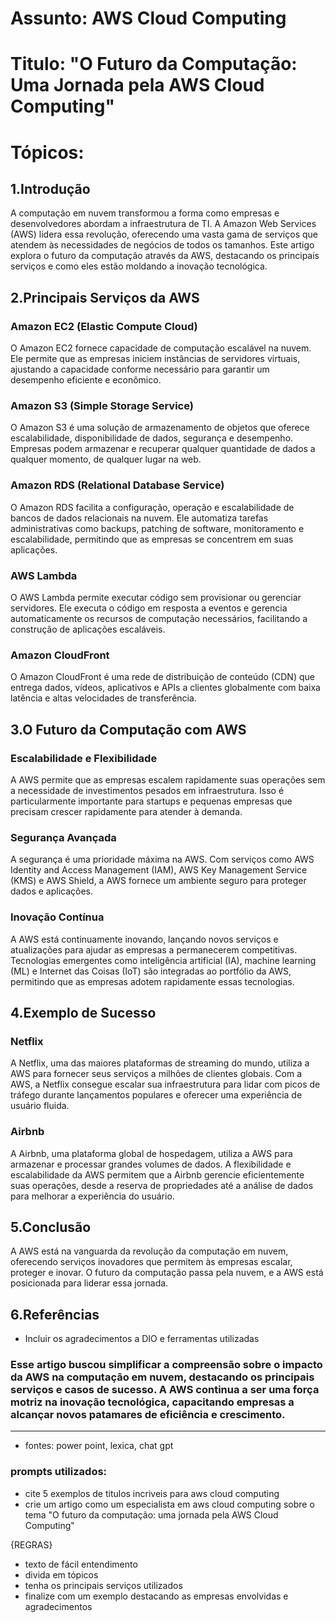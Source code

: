 # Assunto: AWS Cloud Computing

# Titulo: "O Futuro da Computação: Uma Jornada pela AWS Cloud Computing"

# Tópicos:
## 1.Introdução
A computação em nuvem transformou a forma como empresas e desenvolvedores abordam a infraestrutura de TI. A Amazon Web Services (AWS) lidera essa revolução, oferecendo uma vasta gama de serviços que atendem às necessidades de negócios de todos os tamanhos. Este artigo explora o futuro da computação através da AWS, destacando os principais serviços e como eles estão moldando a inovação tecnológica.

## 2.Principais Serviços da AWS
### Amazon EC2 (Elastic Compute Cloud)
O Amazon EC2 fornece capacidade de computação escalável na nuvem. Ele permite que as empresas iniciem instâncias de servidores virtuais, ajustando a capacidade conforme necessário para garantir um desempenho eficiente e econômico.

### Amazon S3 (Simple Storage Service)
O Amazon S3 é uma solução de armazenamento de objetos que oferece escalabilidade, disponibilidade de dados, segurança e desempenho. Empresas podem armazenar e recuperar qualquer quantidade de dados a qualquer momento, de qualquer lugar na web.

### Amazon RDS (Relational Database Service)
O Amazon RDS facilita a configuração, operação e escalabilidade de bancos de dados relacionais na nuvem. Ele automatiza tarefas administrativas como backups, patching de software, monitoramento e escalabilidade, permitindo que as empresas se concentrem em suas aplicações.

### AWS Lambda
O AWS Lambda permite executar código sem provisionar ou gerenciar servidores. Ele executa o código em resposta a eventos e gerencia automaticamente os recursos de computação necessários, facilitando a construção de aplicações escaláveis.

### Amazon CloudFront
O Amazon CloudFront é uma rede de distribuição de conteúdo (CDN) que entrega dados, vídeos, aplicativos e APIs a clientes globalmente com baixa latência e altas velocidades de transferência.

## 3.O Futuro da Computação com AWS
### Escalabilidade e Flexibilidade
A AWS permite que as empresas escalem rapidamente suas operações sem a necessidade de investimentos pesados em infraestrutura. Isso é particularmente importante para startups e pequenas empresas que precisam crescer rapidamente para atender à demanda.

### Segurança Avançada
A segurança é uma prioridade máxima na AWS. Com serviços como AWS Identity and Access Management (IAM), AWS Key Management Service (KMS) e AWS Shield, a AWS fornece um ambiente seguro para proteger dados e aplicações.

### Inovação Contínua
A AWS está continuamente inovando, lançando novos serviços e atualizações para ajudar as empresas a permanecerem competitivas. Tecnologias emergentes como inteligência artificial (IA), machine learning (ML) e Internet das Coisas (IoT) são integradas ao portfólio da AWS, permitindo que as empresas adotem rapidamente essas tecnologias.

## 4.Exemplo de Sucesso
### Netflix
A Netflix, uma das maiores plataformas de streaming do mundo, utiliza a AWS para fornecer seus serviços a milhões de clientes globais. Com a AWS, a Netflix consegue escalar sua infraestrutura para lidar com picos de tráfego durante lançamentos populares e oferecer uma experiência de usuário fluida.

### Airbnb
A Airbnb, uma plataforma global de hospedagem, utiliza a AWS para armazenar e processar grandes volumes de dados. A flexibilidade e escalabilidade da AWS permitem que a Airbnb gerencie eficientemente suas operações, desde a reserva de propriedades até a análise de dados para melhorar a experiência do usuário.

## 5.Conclusão
A AWS está na vanguarda da revolução da computação em nuvem, oferecendo serviços inovadores que permitem às empresas escalar, proteger e inovar. O futuro da computação passa pela nuvem, e a AWS está posicionada para liderar essa jornada.

## 6.Referências
- Incluir os agradecimentos a DIO e ferramentas utilizadas

### Esse artigo buscou simplificar a compreensão sobre o impacto da AWS na computação em nuvem, destacando os principais serviços e casos de sucesso. A AWS continua a ser uma força motriz na inovação tecnológica, capacitando empresas a alcançar novos patamares de eficiência e crescimento.
--------------

- fontes: power point, lexica, chat gpt

### prompts utilizados: 
- cite 5 exemplos de titulos incriveis para aws cloud computing
- crie um artigo como um especialista em aws cloud computing sobre o tema "O futuro da computação: uma jornada pela AWS Cloud Computing"

{REGRAS}
- texto de fácil entendimento
- divida em tópicos
- tenha os principais serviços utilizados
- finalize com um exemplo destacando as empresas envolvidas e agradecimentos

